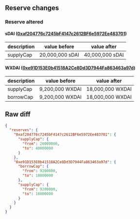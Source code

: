 ## Reserve changes

### Reserve altered

#### sDAI ([0xaf204776c7245bF4147c2612BF6e5972Ee483701](https://gnosisscan.io/address/0xaf204776c7245bF4147c2612BF6e5972Ee483701))

| description | value before | value after |
| --- | --- | --- |
| supplyCap | 20,000,000 sDAI | 40,000,000 sDAI |


#### WXDAI ([0xe91D153E0b41518A2Ce8Dd3D7944Fa863463a97d](https://gnosisscan.io/address/0xe91D153E0b41518A2Ce8Dd3D7944Fa863463a97d))

| description | value before | value after |
| --- | --- | --- |
| supplyCap | 9,200,000 WXDAI | 18,000,000 WXDAI |
| borrowCap | 9,200,000 WXDAI | 18,000,000 WXDAI |


## Raw diff

```json
{
  "reserves": {
    "0xaf204776c7245bF4147c2612BF6e5972Ee483701": {
      "supplyCap": {
        "from": 20000000,
        "to": 40000000
      }
    },
    "0xe91D153E0b41518A2Ce8Dd3D7944Fa863463a97d": {
      "borrowCap": {
        "from": 9200000,
        "to": 18000000
      },
      "supplyCap": {
        "from": 9200000,
        "to": 18000000
      }
    }
  }
}
```